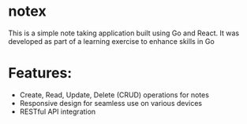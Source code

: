 # notex

This is a simple note taking application built using Go and React. It was developed as part of a learning exercise to enhance skills in Go

# Features:

- Create, Read, Update, Delete (CRUD) operations for notes
- Responsive design for seamless use on various devices
- RESTful API integration
